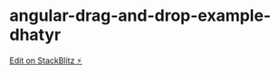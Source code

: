 # angular-drag-and-drop-example-dhatyr

[Edit on StackBlitz ⚡️](https://stackblitz.com/edit/angular-drag-and-drop-example-dhatyr)